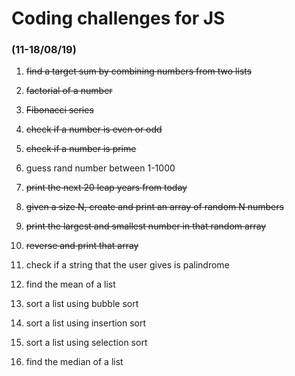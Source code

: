 # Coding challenges for JS

### (11-18/08/19) 
1. ~~find a target sum by combining numbers from two lists~~
2. ~~factorial of a number~~
3. ~~Fibonacci series~~
4. ~~check if a number is even or odd~~
5. ~~check if a number is prime~~
6. guess rand number between 1-1000
7. ~~print the next 20 leap years from today~~
8. ~~given a size N, create and print an array of random N numbers~~
9. ~~print the largest and smallest number in that random array~~
10. ~~reverse and print that array~~

 
11. check if a string that the user gives is palindrome
12. find the mean of a list
13. sort a list using bubble sort
14. sort a list using insertion sort
15. sort a list using selection sort
16. find the median of a list
